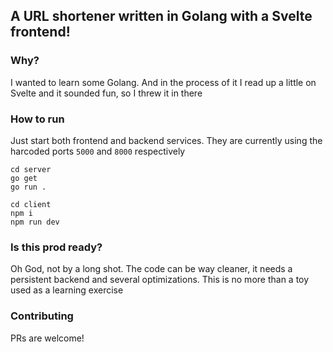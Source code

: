 ## A URL shortener written in Golang with a Svelte frontend!

### Why?

I wanted to learn some Golang. And in the process of it I read up a little on Svelte and it sounded fun, so I threw it in there

### How to run

Just start both frontend and backend services. They are currently using the harcoded ports `5000` and `8000` respectively

```shell
cd server
go get
go run .
```

```shell
cd client
npm i
npm run dev
```

### Is this prod ready?

Oh God, not by a long shot. The code can be way cleaner, it needs a persistent backend and several optimizations. This is no more than a toy used as a learning exercise

### Contributing

PRs are welcome!